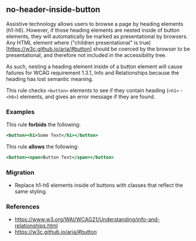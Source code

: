 ## no-header-inside-button

Assistive technology allows users to browse a page by heading elements (h1-h6). However, if those heading elements are nested inside of button elements, they will automatically be marked as presentational by browsers. Any HTML element where ("children presentational" is true)[https://w3c.github.io/aria/#button] should be coerced by the browser to be presentational, and therefore not included in the accessibility tree. 

As such, nesting a heading element inside of a button element will cause failures for WCAG requirement 1.3.1, Info and Relationships because the heading has lost semantic meaning. 

This rule checks `<button>` elements to see if they contain heading (`<h1>` - `<h6>`) elements, and gives an error message if they are found.

### Examples

This rule **forbids** the following:

```hbs
<button><h1>Some Text</h1></button>
```

This rule **allows** the following:

```hbs
<button><span>Button Text</span></button>
```

### Migration

* Replace h1-h6 elements inside of buttons with classes that reflect the same styling.

### References

* https://www.w3.org/WAI/WCAG21/Understanding/info-and-relationships.html
* https://w3c.github.io/aria/#button
